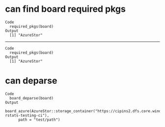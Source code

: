 # can find board required pkgs

    Code
      required_pkgs(board)
    Output
      [1] "AzureStor"

---

    Code
      required_pkgs(board)
    Output
      [1] "AzureStor"

# can deparse

    Code
      board_deparse(board)
    Output
      board_azure(AzureStor::storage_container("https://cipins2.dfs.core.windows.net/pins-rstats-testing-ci"), 
          path = "test/path")

